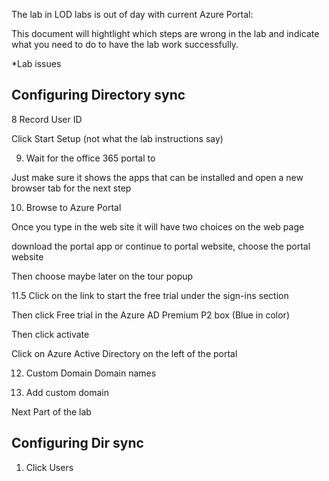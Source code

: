 The lab in LOD labs is out of day with current Azure Portal:

This document will hightlight which steps are wrong in the lab and indicate what you need to do to have the lab work successfully.

*Lab issues

Configuring Directory sync
------------------------

8 Record User ID

Click Start Setup (not what the lab instructions say)

9. Wait for the office 365 portal to 

Just make sure it shows the apps that can be installed and open a new browser tab for the next step

10. Browse to Azure Portal

Once you type in the web site it will have two choices on the web page 

download the portal app or continue to portal website, choose the portal website

Then choose maybe later on the tour popup

11.5 Click on the link to start the free trial under the sign-ins section

Then click Free trial in the Azure AD Premium P2 box (Blue in color)

Then click activate

Click on Azure Active Directory on the left of the portal

12. Custom Domain Domain names

13. Add custom domain

Next Part of the lab 

Configuring Dir sync
--------------------

1. Click Users

